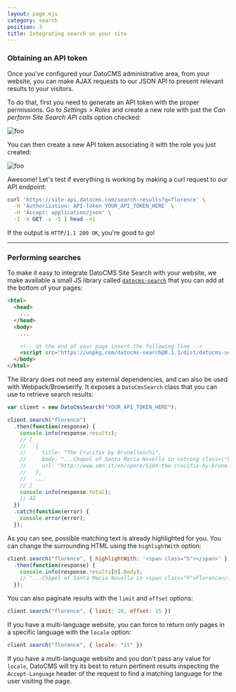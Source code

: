 ```yaml
---
layout: page.ejs
category: search
position: 3
title: Integrating search on your site
---
```


### Obtaining an API token

Once you've configured your DatoCMS administrative area, from your website, you can make AJAX requests to our JSON API to present relevant results to your visitors.

To do that, first you need to generate an API token with the proper permissions. Go to *Settings > Roles* and create a new role with just the *Can perform Site Search API calls* option checked:

![foo](/images/search/role.png)
 
You can then create a new API token associating it with the role you just created:

![foo](/images/search/token.png)

Awesome! Let's test if everything is working by making a curl request to our API endpoint:

```bash
curl 'https://site-api.datocms.com/search-results?q=florence' \
  -H 'Authorization: API-Token YOUR_API_TOKEN_HERE' \
  -H 'Accept: application/json' \
  -I -X GET -s -S | head -n1
```

If the output is `HTTP/1.1 200 OK`, you're good to go!

---

### Performing searches

To make it easy to integrate DatoCMS Site Search with your website, we make available a small JS library called [`datocms-search`](https://github.com/datocms/datocms-search) that you can add at the bottom of your pages:

```html
<html>
  <head>
    ...
  </head>
  <body>
    ...

    <!-- at the end of your page insert the following line -->
    <script src="https://unpkg.com/datocms-search@0.1.3/dist/datocms-search.base.js"></script>
  </body>
</html>
```

The library does not need any external dependencies, and can also be used with Webpack/Browserify. It exposes a `DatoCmsSearch` class that you can use to retrieve search results:

```js
var client = new DatoCmsSearch("YOUR_API_TOKEN_HERE");

client.search("florence")
  .then(function(response) {
    console.info(response.results);
    // [
    //   {
    //     title: "The Crucifix by Brunelleschi",
    //     body: "...Chapel of Santa Maria Novella in <strong class=\"highlight\">Florence</strong>, dated to about 1410-1415. The Crucifix by Brunelleschi B..."
    //     url: "http://www.smn.it/en/opere/5104-the-crucifix-by-brunelleschi/",
    //   },
    //   ...
    // ]
    console.info(response.total);
    // 42
  })
  .catch(function(error) {
    console.error(error);
  });
```

As you can see, possible matching text is already highlighted for you. You can change the surrounding HTML using the `highlightWith` option:

```js
client.search("florence", { highlightWith: '<span class="h"></span>' })
  .then(function(response) {
    console.info(response.results[0].body);
    // "...Chapel of Santa Maria Novella in <span class="h">Florence</span>, dated to about 1410-1415. The Crucifix by Brunelleschi B..."
  });
```

You can also paginate results with the `limit` and `offset` options:

```js
client.search("florence", { limit: 20, offset: 15 })
```

If you have a multi-language website, you can force to return only pages in a specific language with the `locale` option:

```js
client.search("florence", { locale: "it" })
```

If you have a multi-language website and you don't pass any value for `locale`, DatoCMS will try its best to return pertinent results inspecting the `Accept-Language` header of the request to find a matching language for the user visiting the page.
